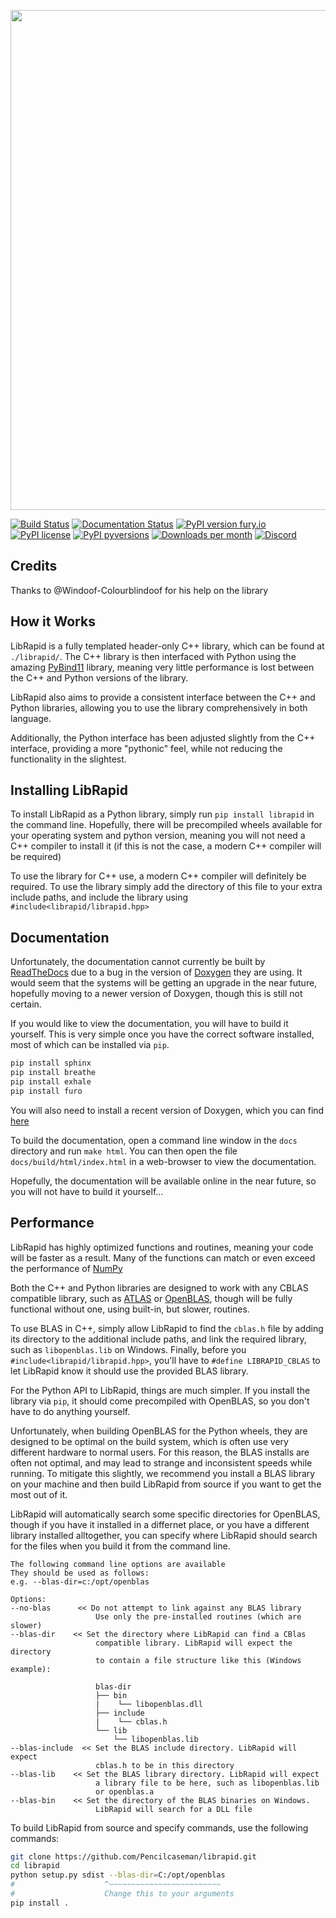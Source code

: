 <p align="center">
<img src="https://github.com/Pencilcaseman/librapid/blob/master/branding/logo_transparent_trimmed.png" width="800">
</p>

[![Build Status](https://github.com/pencilcaseman/librapid/actions/workflows/wheels.yaml/badge.svg)](https://github.com/Pencilcaseman/librapid/actions/workflows/wheels.yaml) [![Documentation Status](https://readthedocs.org/projects/librapid/badge/?version=latest)](https://librapid.readthedocs.io/en/latest/?badge=latest) [![PyPI version fury.io](https://badge.fury.io/py/librapid.svg)](https://pypi.python.org/pypi/librapid/) [![PyPI license](https://img.shields.io/pypi/l/librapid.svg)](https://pypi.python.org/pypi/librapid/) [![PyPI pyversions](https://img.shields.io/pypi/pyversions/librapid.svg)](https://pypi.python.org/pypi/librapid/) [![Downloads per month](https://img.shields.io/pypi/dm/librapid.svg)](https://pypi.python.org/pypi/librapid/) [![Discord](https://img.shields.io/discord/848914274105557043)](https://discord.gg/cGxTFTgCAC)

## Credits

Thanks to @Windoof-Colourblindoof for his help on the library

## How it Works

LibRapid is a fully templated header-only C++ library, which can be found at ```./librapid/```. The C++ library is then interfaced with Python using the amazing [PyBind11](https://github.com/pybind/pybind11) library, meaning very little performance is lost between the C++ and Python versions of the library.

LibRapid also aims to provide a consistent interface between the C++ and Python libraries, allowing you to use the library comprehensively in both language.

Additionally, the Python interface has been adjusted slightly from the C++ interface, providing a more "pythonic" feel, while not reducing the functionality in the slightest.

## Installing LibRapid

To install LibRapid as a Python library, simply run ```pip install librapid``` in the command line. Hopefully, there will be precompiled wheels available for your operating system and python version, meaning you will not need a C++ compiler to install it (if this is not the case, a modern C++ compiler will be required)

To use the library for C++ use, a modern C++ compiler will definitely be required. To use the library simply add the directory of this file to your extra include paths, and include the library using ```#include<librapid/librapid.hpp>```

## Documentation

Unfortunately, the documentation cannot currently be built by [ReadTheDocs](https://readthedocs.org/) due to a bug in the version of [Doxygen](https://www.doxygen.nl/index.html) they are using. It would seem that the systems will be getting an upgrade in the near future, hopefully moving to a newer version of Doxygen, though this is still not certain.

If you would like to view the documentation, you will have to build it yourself. This is very simple once you have the correct software installed, most of which can be installed via ```pip```.

```bash
pip install sphinx
pip install breathe
pip install exhale
pip install furo
```

You will also need to install a recent version of Doxygen, which you can find [here](https://www.doxygen.nl/download.html)

To build the documentation, open a command line window in the ```docs``` directory and run ```make html```. You can then open the file ```docs/build/html/index.html``` in a web-browser to view the documentation.

Hopefully, the documentation will be available online in the near future, so you will not have to build it yourself...

## Performance

LibRapid has highly optimized functions and routines, meaning your code will be faster as a result. Many of the functions can match or even exceed the performance of [NumPy](https://github.com/numpy/numpy)

Both the C++ and Python libraries are designed to work with any CBLAS compatible library, such as [ATLAS](https://github.com/math-atlas/math-atlas) or [OpenBLAS](https://github.com/xianyi/OpenBLAS), though will be fully functional without one, using built-in, but slower, routines.

To use BLAS in C++, simply allow LibRapid to find the ```cblas.h``` file by adding its directory to the additional include paths, and link the required library, such as ```libopenblas.lib``` on Windows. Finally, before you ```#include<librapid/librapid.hpp>```, you'll have to ```#define LIBRAPID_CBLAS``` to let LibRapid know it should use the provided BLAS library.

For the Python API to LibRapid, things are much simpler. If you install the library via ```pip```, it should come precompiled with OpenBLAS, so you don't have to do anything yourself.

Unfortunately, when building OpenBLAS for the Python wheels, they are designed to be optimal on the build system, which is often use very different hardware to normal users. For this reason, the BLAS installs are often not optimal, and may lead to strange and inconsistent speeds while running. To mitigate this slightly, we recommend you install a BLAS library on your machine and then build LibRapid from source if you want to get the most out of it.

LibRapid will automatically search some specific directories for OpenBLAS, though if you have it installed in a differnet place, or you have a different library installed alltogether, you can specify where LibRapid should search for the files when you build it from the command line.

``` None
The following command line options are available
They should be used as follows:
e.g. --blas-dir=c:/opt/openblas

Options:
--no-blas	   << Do not attempt to link against any BLAS library
				   Use only the pre-installed routines (which are slower)
--blas-dir	  << Set the directory where LibRapid can find a CBlas
				   compatible library. LibRapid will expect the directory
				   to contain a file structure like this (Windows example):

				   blas-dir
				   ├── bin
				   |	└── libopenblas.dll
				   ├── include
				   |	└── cblas.h
				   └── lib
					   └── libopenblas.lib
--blas-include  << Set the BLAS include directory. LibRapid will expect
				   cblas.h to be in this directory
--blas-lib	  << Set the BLAS library directory. LibRapid will expect
				   a library file to be here, such as libopenblas.lib
				   or openblas.a
--blas-bin	  << Set the directory of the BLAS binaries on Windows.
				   LibRapid will search for a DLL file
```

To build LibRapid from source and specify commands, use the following commands:

``` bash
git clone https://github.com/Pencilcaseman/librapid.git
cd librapid
python setup.py sdist --blas-dir=C:/opt/openblas
#					 ^~~~~~~~~~~~~~~~~~~~~~~~~~
#					 Change this to your arguments
pip install .
```
